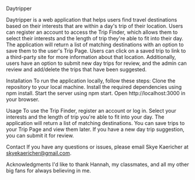 Daytripper

Daytripper is a web application that helps users find travel destinations based on their interests that are within a day's trip of their location. Users can register an account to access the Trip Finder, which allows them to select their interests and the length of trip they're able to fit into their day. The application will return a list of matching destinations with an option to save them to the user's Trip Page. Users can click on a saved trip to link to a third-party site for more information about that location. Additionally, users have an option to submit new day trips for review, and the admin can review and add/delete the trips that have been suggested.

Installation
To run the application locally, follow these steps:
Clone the repository to your local machine.
Install the required dependencies using npm install.
Start the server using npm start.
Open http://localhost:3000 in your browser.

Usage
To use the Trip Finder, register an account or log in. Select your interests and the length of trip you're able to fit into your day. The application will return a list of matching destinations. You can save trips to your Trip Page and view them later. If you have a new day trip suggestion, you can submit it for review.


Contact
If you have any questions or issues, please email Skye Kaericher at skyekaericher@gmail.com.

Acknowledgments
I'd like to thank Hannah, my classmates, and all my other big fans for always believing in me.

